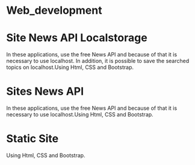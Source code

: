 # Web_development

# Site News API Localstorage
In these applications, use the free News API and because of that it is necessary to use localhost. In addition, it is possible to save the searched topics on localhost.Using Html, CSS and Bootstrap.

# Sites News API
In these applications, use the free News API and because of that it is necessary to use localhost.Using Html, CSS and Bootstrap.

# Static Site
Using Html, CSS and Bootstrap.

